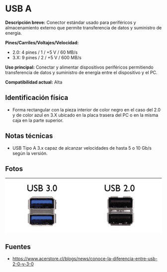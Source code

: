 
# USB A

**Descripción breve:** Conector estándar usado para periféricos y almacenamiento externo que permite transferencia de datos y suministro de energía. 

**Pines/Carriles/Voltajes/Velocidad:**  
- 2.0: 4 pines / 1 / +5 V / 60 MB/s
- 3.X: 9 pines / 2 / +5 V / 600 MB/s

**Uso principal:**  Conectar y alimentar dispositivos periféricos permitiendo transferencia de datos y suministro de energía entre el dispositivo y el PC. 

**Compatibilidad actual:** Alta

## Identificación física
- Forma rectangular con la pieza interior de color negro en el caso del 2.0 y de color azul en 3.X ubicado en la placa trasera del PC o en la misma caja en la parte superior.

## Notas técnicas
- USB Tipo A 3.x capaz de alcanzar velocidades de hasta 5 o 10 Gb/s según la versión.

## Fotos
![USB A](../../../assets/img/20-conectores_externos/USB-A_32.jpg "USB A")

## Fuentes
- https://www.acerstore.cl/blogs/news/conoce-la-diferencia-entre-usb-2-0-y-3-0
